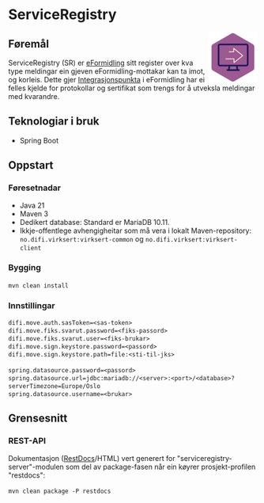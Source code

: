 # ServiceRegistry

<img style="float:right" width="100" height="100" src="docs/EF.png" alt="ServiceRegistry - ein komponent i eFormidling">

## Føremål
ServiceRegistry (SR) er [eFormidling](https://docs.digdir.no/docs/eFormidling/Introduksjon/) sitt register over kva type meldingar ein gjeven eFormidling-mottakar kan ta imot, og korleis. Dette gjer [Integrasjonspunkta](https://github.com/felleslosninger/efm-integrasjonspunkt/) i eFormidling har ei felles kjelde for protokollar og sertifikat som trengs for å utveksla meldingar med kvarandre.

## Teknologiar i bruk
- Spring Boot

## Oppstart
### Føresetnadar
- Java 21
- Maven 3
- Dedikert database: Standard er MariaDB 10.11.
- Ikkje-offentlege avhengigheitar som må vera i lokalt Maven-repository: `no.difi.virksert:virksert-common` og `no.difi.virksert:virksert-client`

### Bygging

```mvn clean install```

### Innstillingar
```
difi.move.auth.sasToken=<sas-token>
difi.move.fiks.svarut.password=<fiks-passord>
difi.move.fiks.svarut.user=<fiks-brukar>
difi.move.sign.keystore.password=<passord>
difi.move.sign.keystore.path=file:<sti-til-jks>

spring.datasource.password=<passord>
spring.datasource.url=jdbc:mariadb://<server>:<port>/<database>?serverTimezone=Europe/Oslo
spring.datasource.username=<brukar>
```

## Grensesnitt

### REST-API
Dokumentasjon ([RestDocs](https://docs.spring.io/spring-restdocs/docs/current/reference/htmlsingle/)/HTML) vert generert for "serviceregistry-server"-modulen som del av package-fasen når ein køyrer prosjekt-profilen "restdocs":

```mvn clean package -P restdocs```


<Test av pipeline>